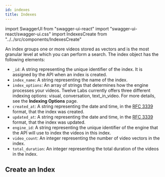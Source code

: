 ```yaml
---
id: indexes 
title: Indexes 
---
```


import SwaggerUI from "swagger-ui-react"
import "swagger-ui-react/swagger-ui.css"
import IndexesCreate from "../../src/components/IndexesCreate"


An index groups one or more videos stored as vectors and is the most granular level at which you can perform a search. The index object has the following elements:
- `_id`: A string representing the unique identifier of the index. It is assigned by the API when an index is created.
- `index_name`: A string representing the name of the index.
- `index_options`: An array of strings that determines how the engine processes your videos. Twelve Labs currently offers three different indexing options: visual, conversation, text_in_video. For more details, see the **Indexing Options** <!--TODO: Add link--> page.
- `created_at`: A string representing the date and time, in the [RFC 3339](https://datatracker.ietf.org/doc/html/rfc3339) format, that the index was created.
- `updated_at`: A string representing the date and time, in the [RFC 3339](https://datatracker.ietf.org/doc/html/rfc3339) format, that the index was updated.
- `engine_id`: A string representing the unique identifier of the engine that the API will use to index the videos in this index.
- `video_count`: An integer representing the number of video vectors in the index.
- `total_duration`: An integer representing the total duration of the videos in the index.

## Create an Index

<IndexesCreate />

